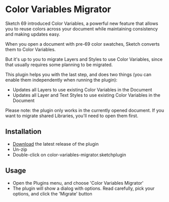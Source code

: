 # Color Variables Migrator

Sketch 69 introduced Color Variables, a powerful new feature that allows you to reuse colors across your document while maintaining consistency and making updates easy.

When you open a document with pre-69 color swatches, Sketch converts them to Color Variables.

But it's up to you to migrate Layers and Styles to use Color Variables, since that usually requires some planning to be migrated.

This plugin helps you with the last step, and does two things (you can enable them independently when running the plugin):

- Updates all Layers to use existing Color Variables in the Document
- Updates all Layer and Text Styles to use existing Color Variables in the Document

Please note: the plugin only works in the currently opened document. If you want to migrate shared Libraries, you'll need to open them first.

## Installation

- [Download](../../releases/latest/download/color-variables-migrator.sketchplugin.zip) the latest release of the plugin
- Un-zip
- Double-click on color-variables-migrator.sketchplugin

## Usage

- Open the Plugins menu, and choose 'Color Variables Migrator'
- The plugin will show a dialog with options. Read carefully, pick your options, and click the 'Migrate' button
